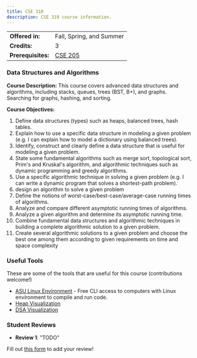 ```yaml
---
title: CSE 310
description: CSE 310 course information.
---
```


|  |  |
|-----------|---------|
| **Offered in:** | Fall, Spring, and Summer |
| **Credits:** | 3 |
| **Prerequisites:** | [CSE 205](/guides/courses/cse-205) |


### Data Structures and Algorithms

**Course Description:** This course covers advanced data structures and algorithms, including stacks, queues, trees (BST, B+), and graphs. Searching for graphs, hashing, and sorting.

**Course Objectives:**
1. Define data structures (types) such as heaps, balanced trees, hash tables.
2. Explain how to use a specific data structure in modeling a given problem (e.g. I can explain how to
model a dictionary using balanced trees).
3. Identify, construct and clearly define a data structure that is useful for modeling a given problem.
4. State some fundamental algorithms such as merge sort, topological sort, Prim's and Kruskal's algorithm,
and algorithmic techniques such as dynamic programming and greedy algorithms.
5. Use a specific algorithmic technique in solving a given problem (e.g. I can write a dynamic program that
solves a shortest-path problem).
6. design an algorithm to solve a given problem
7. Define the notions of worst-case/best-case/average-case running times of algorithms.
8. Analyze and compare different asymptotic running times of algorithms.
9. Analyze a given algorithm and determine its asymptotic running time.
10. Combine fundamental data structures and algorithmic techniques in building a complete algorithmic
solution to a given problem.
11. Create several algorithmic solutions to a given problem and choose the best one among them according
to given requirements on time and space complexity

### Useful Tools
These are some of the tools that are useful for this course (contributions welcome!)
- [ASU Linux Environment](https://fpsluozi.github.io/Linux-Setup/) - Free CLI access to computers with Linux environment to compile and run code.
- [Heap Visualization](https://www.cs.usfca.edu/~galles/visualization/Heap.html)
- [DSA Visualization](https://www.cs.usfca.edu/~galles/visualization/Algorithms.html)

### Student Reviews

- **Review 1**: "TODO"

Fill out [this form](https://forms.gle/1234567890) to add your review!